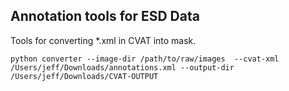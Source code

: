 ## Annotation tools for ESD Data
Tools for converting *.xml in CVAT into mask.


```shell
python converter --image-dir /path/to/raw/images  --cvat-xml /Users/jeff/Downloads/annotations.xml --output-dir /Users/jeff/Downloads/CVAT-OUTPUT
```